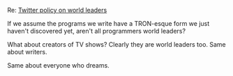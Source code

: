 Re: [Twitter policy on world leaders](https://blog.twitter.com/official/en_us/topics/company/2017/world-leaders-and-twitter.html)

If we assume the programs we write have a TRON-esque form we just haven't discovered yet, aren't all programmers world leaders?

What about creators of TV shows? Clearly they are world leaders too. Same about writers.

Same about everyone who dreams.
